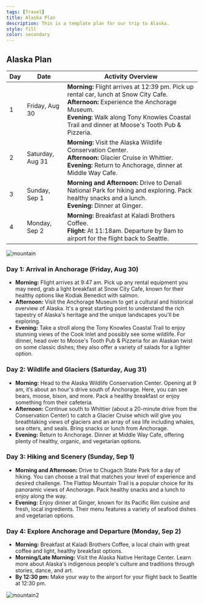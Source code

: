 ```yaml
---
tags: [Travel]
title: Alaska Plan
description: This is a template plan for our trip to Alaska.
style: fill
color: secondary
---
```


## Alaska Plan

| Day | Date          | Activity Overview |
|-----|---------------|-------------------|
| 1   | Friday, Aug 30  | **Morning:** Flight arrives at 12:39 pm. Pick up rental car, lunch at Snow City Cafe. <br> **Afternoon:** Experience the Anchorage Museum. <br> **Evening:** Walk along Tony Knowles Coastal Trail and dinner at Moose's Tooth Pub & Pizzeria. |
| 2   | Saturday, Aug 31 | **Morning:** Visit the Alaska Wildlife Conservation Center. <br> **Afternoon:** Glacier Cruise in Whittier. <br> **Evening:** Return to Anchorage, dinner at Middle Way Cafe.
| 3   | Sunday, Sep 1  | **Morning and Afternoon:** Drive to Denali National Park for hiking and exploring. Pack healthy snacks and a lunch. <br> **Evening:** Dinner at Ginger. |
| 4   | Monday, Sep 2 | **Morning:** Breakfast at Kaladi Brothers Coffee. <br> **Flight:** At 11:18am. Departure by 9am to airport for the flight back to Seattle. |

![mountain](https://images.unsplash.com/photo-1574788901656-6a9ee34a3fa7?q=80&w=1374&auto=format&fit=crop&ixlib=rb-4.0.3&ixid=M3wxMjA3fDB8MHxwaG90by1wYWdlfHx8fGVufDB8fHx8fA%3D%3D)

### Day 1: Arrival in Anchorage (Friday, Aug 30)

- **Morning:** Flight arrives at 9:47 am. Pick up any rental equipment you may need, grab a light breakfast at Snow City Cafe, known for their healthy options like Kodiak Benedict with salmon. 
- **Afternoon:** Visit the Anchorage Museum to get a cultural and historical overview of Alaska. It's a great starting point to understand the rich tapestry of Alaska's heritage and the unique landscapes you'll be exploring.
- **Evening:** Take a stroll along the Tony Knowles Coastal Trail to enjoy stunning views of the Cook Inlet and possibly see some wildlife. For dinner, head over to Moose's Tooth Pub & Pizzeria for an Alaskan twist on some classic dishes; they also offer a variety of salads for a lighter option.

### Day 2: Wildlife and Glaciers (Saturday, Aug 31)

- **Morning:** Head to the Alaska Wildlife Conservation Center. Opening at 9 am, it’s about an hour's drive south of Anchorage. Here, you can see bears, moose, bison, and more. Pack a healthy breakfast or enjoy something from their cafeteria.
- **Afternoon:** Continue south to Whittier (about a 20-minute drive from the Conservation Center) to catch a Glacier Cruise which will give you breathtaking views of glaciers and an array of sea life including whales, sea otters, and seals. Bring snacks or lunch from Anchorage.
- **Evening:** Return to Anchorage. Dinner at Middle Way Cafe, offering plenty of healthy, organic, and vegetarian options.

### Day 3: Hiking and Scenery (Sunday, Sep 1)

- **Morning and Afternoon:** Drive to Chugach State Park for a day of hiking. You can choose a trail that matches your level of experience and desired challenge. The Flattop Mountain Trail is a popular choice for its panoramic views of Anchorage. Pack healthy snacks and a lunch to enjoy along the way.
- **Evening:** Enjoy dinner at Ginger, known for its Pacific Rim cuisine and fresh, local ingredients. Their menu features a variety of seafood dishes and vegetarian options.

### Day 4: Explore Anchorage and Departure (Monday, Sep 2)

- **Morning:** Breakfast at Kaladi Brothers Coffee, a local chain with great coffee and light, healthy breakfast options.
- **Morning/Late Morning:** Visit the Alaska Native Heritage Center. Learn more about Alaska's indigenous people's culture and traditions through stories, dance, and art. 
- **By 12:30 pm:** Make your way to the airport for your flight back to Seattle at 12:30 pm.

![mountain2](https://images.unsplash.com/photo-1574866412308-32d9023633dd?q=80&w=1331&auto=format&fit=crop&ixlib=rb-4.0.3&ixid=M3wxMjA3fDB8MHxwaG90by1wYWdlfHx8fGVufDB8fHx8fA%3D%3D)